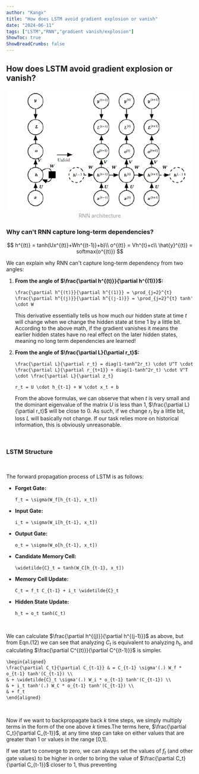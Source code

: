 ```yaml
---
author: "Kangx"
title: "How does LSTM avoid gradient explosion or vanish"
date: "2024-06-11"
tags: ["LSTM","RNN","gradient vanish/explosion"]
ShowToc: true
ShowBreadCrumbs: false
---
```


## How does LSTM avoid gradient explosion or vanish?

<center>
    <img style="border-radius: 0.3125em;" 
    src="content\posts\2024-06-11-LSTM\RNN.png">
    <br>
    <div style="color:orange; display: inline-block;
    color: #999;
    padding: 2px;">RNN architecture</div>
</center>

### Why can't RNN capture long-term dependencies?

$$
h^{(t)} = tanh(Ux^{(t)}+Wh^{(t-1)}+b)\\
o^{(t)} = Vh^{t}+c\\
\hat{y}^{(t)} = softmax(o^{(t)})
$$



We can explain why RNN can't capture long-term dependency from two angles:

1. **From the angle of $\frac{\partial h^{(t)}}{\partial h^{(1)}}$:**

    ```
    \frac{\partial h^{(t)}}{\partial h^{(1)}} = \prod_{j=2}^{t} \frac{\partial h^{(j)}}{\partial h^{(j-1)}} = \prod_{j=2}^{t} tanh' \cdot W
    ```

    This derivative essentially tells us how much our hidden state at time $t$ will change when we change the hidden state at time $1$ by a little bit. According to the above math, if the gradient vanishes it means the earlier hidden states have no real effect on the later hidden states, meaning no long term dependencies are learned!

2. **From the angle of $\frac{\partial L}{\partial r_t}$:**

    ```
    \frac{\partial L}{\partial r_t} = diag(1-tanh^2r_t) \cdot U^T \cdot \frac{\partial L}{\partial r_{t+1}} + diag(1-tanh^2r_t) \cdot V^T \cdot \frac{\partial L}{\partial z_t}
    ```

    ```
    r_t = U \cdot h_{t-1} + W \cdot x_t + b
    ```

    From the above formulas, we can observe that when $t$ is very small and the dominant eigenvalue of the matrix $U$ is less than 1, $\frac{\partial L}{\partial r_t}$ will be close to 0. As such, if we change $r_t$ by a little bit, loss $L$ will basically not change. If our task relies more on historical information, this is obviously unreasonable.


<br/>

### LSTM Structure

<br/>

The forward propagation process of LSTM is as follows:

* **Forget Gate:** 
    ```
    f_t = \sigma(W_f[h_{t-1}, x_t]) 
    ```
* **Input Gate:**
    ```
    i_t = \sigma(W_i[h_{t-1}, x_t])
    ```
* **Output Gate:**
    ```
    o_t = \sigma(W_o[h_{t-1}, x_t])
    ```
* **Candidate Memory Cell:**
    ```
    \widetilde{C}_t = tanh(W_C[h_{t-1}, x_t])
    ```
* **Memory Cell Update:**
    ```
    C_t = f_t C_{t-1} + i_t \widetilde{C}_t
    ```
* **Hidden State Update:**
    ```
    h_t = o_t tanh(C_t)
    ```

<br/>

We can calculate $\frac{\partial h^{(j)}}{\partial h^{(j-1)}}$ as above, but from Eqn.(12) we can see that analyzing $C_t$ is equivalent to analyzing $h_t$, and calculating $\frac{\partial C^{(t)}}{\partial C^{(t-1)}}$ is simpler.

```
\begin{aligned}
\frac{\partial C_t}{\partial C_{t-1}} & = C_{t-1} \sigma'(.) W_f * o_{t-1} tanh'(C_{t-1}) \\
& + \widetilde{C}_t \sigma'(.) W_i * o_{t-1} tanh'(C_{t-1}) \\
& + i_t tanh'(.) W_C * o_{t-1} tanh'(C_{t-1}) \\
& + f_t
\end{aligned}
```

<br/>

Now if we want to backpropagate back $k$ time steps, we simply multiply terms in the form of the one above 
$k$ times.The terms here, $\frac{\partial C_t}{\partial C_{t-1}}$, at any time step can take on either values that are greater than 1 or values in the range 
[0,1].

If we start to converge to zero, we can always set the values of $f_t$ (and other gate values) to be higher in order to bring the value of $\frac{\partial C_t}{\partial C_{t-1}}$ closer to 1, thus preventing
